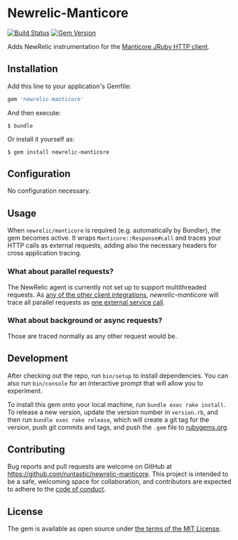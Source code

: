 # Newrelic-Manticore

[![Build Status](https://travis-ci.org/runtastic/newrelic-manticore.svg?branch=master)][travis]
[![Gem Version](https://badge.fury.io/rb/newrelic-manticore.svg)][rubygems]

Adds NewRelic instrumentation for the [Manticore JRuby HTTP client][manticore].

## Installation
Add this line to your application's Gemfile:

```ruby
gem 'newrelic-manticore'
```

And then execute:

    $ bundle

Or install it yourself as:

    $ gem install newrelic-manticore

## Configuration

No configuration necessary.

## Usage

When `newrelic/manticore` is required (e.g. automatically by Bundler), the gem becomes active.
It wraps `Manticore::Response#call` and traces your HTTP calls as external requests,
adding also the necessary headers for cross application tracing.

### What about parallel requests?
The NewRelic agent is currently not set up to support multithreaded requests. As [any of the other client integrations](https://docs.newrelic.com/docs/agents/ruby-agent/features/http-client-tracing-ruby#typhoeus),
_newrelic-manticore_ will trace all parallel requests as [one external service call](https://github.com/runtastic/newrelic-manticore/blob/master/test/new_relic/manticore/instrumentation_test.rb#L50).

### What about background or async requests?
Those are traced normally as any other request would be.

## Development

After checking out the repo, run `bin/setup` to install dependencies. You can also run `bin/console` for an interactive prompt that will allow you to experiment.

To install this gem onto your local machine, run `bundle exec rake install`. To release a new version, update the version number in `version.rb`, and then run `bundle exec rake release`, which will create a git tag for the version, push git commits and tags, and push the `.gem` file to [rubygems.org](https://rubygems.org).

## Contributing
Bug reports and pull requests are welcome on GitHub at https://github.com/runtastic/newrelic-manticore.
This project is intended to be a safe, welcoming space for collaboration, and
contributors are expected to adhere to the [code of conduct][cc].

## License
The gem is available as open source under [the terms of the MIT License][mit].

[travis]: https://travis-ci.org/runtastic/newrelic-manticore
[rubygems]: https://rubygems.org/gems/newrelic-manticore
[manticore]: https://gitlab.com/cheald/manticore
[mit]: http://opensource.org/licenses/MIT
[cc]: ../CODE_OF_CONDUCT.md
